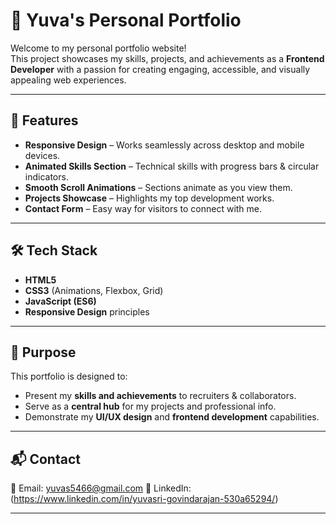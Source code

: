 # 🌟 Yuva's Personal Portfolio

Welcome to my personal portfolio website!  
This project showcases my skills, projects, and achievements as a **Frontend Developer** with a passion for creating engaging, accessible, and visually appealing web experiences.

---

## 📌 Features

- **Responsive Design** – Works seamlessly across desktop and mobile devices.  
- **Animated Skills Section** – Technical skills with progress bars & circular indicators.  
- **Smooth Scroll Animations** – Sections animate as you view them.  
- **Projects Showcase** – Highlights my top development works.  
- **Contact Form** – Easy way for visitors to connect with me.  

---

## 🛠️ Tech Stack

- **HTML5**  
- **CSS3** (Animations, Flexbox, Grid)  
- **JavaScript (ES6)**  
- **Responsive Design** principles  

---

## 🎯 Purpose

This portfolio is designed to:  
- Present my **skills and achievements** to recruiters & collaborators.  
- Serve as a **central hub** for my projects and professional info.  
- Demonstrate my **UI/UX design** and **frontend development** capabilities.

  


---

## 📬 Contact

💌 Email: yuvas5466@gmail.com 
💼 LinkedIn: (https://www.linkedin.com/in/yuvasri-govindarajan-530a65294/)  
 

---


